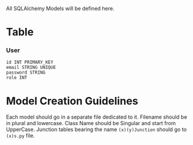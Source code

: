 All SQLAlchemy Models will be defined here.


# Table

### User

```
id INT PRIMARY_KEY
email STRING UNIQUE
password STRING
role INT
```


# Model Creation Guidelines

Each model should go in a separate file dedicated to it.
Filename should be in plural and lowercase.
Class Name should be Singular and start from UpperCase.
Junction tables bearing the name `(x)(y)Junction` should go to `(x)s.py` file.


